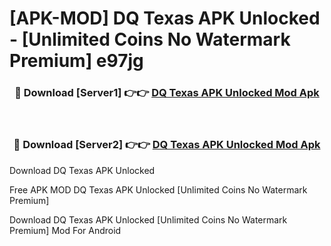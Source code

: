 # [APK-MOD] DQ Texas APK Unlocked - [Unlimited Coins No Watermark Premium] e97jg



<div align="center">
<h3>🔴 Download [Server1] 👉👉 <a href="https://momento.my/?title=DQ_Texas_APK_Unlocked">DQ Texas APK Unlocked Mod Apk</a></h3><br>

<h3>🔴 Download [Server2] 👉👉 <a href="https://momento.my/?title=DQ_Texas_APK_Unlocked">DQ Texas APK Unlocked Mod Apk</a></h3>
</div>



Download DQ Texas APK Unlocked 

Free APK MOD DQ Texas APK Unlocked [Unlimited Coins No Watermark Premium]

Download DQ Texas APK Unlocked [Unlimited Coins No Watermark Premium] Mod For Android
